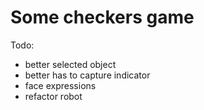 # Some checkers game

Todo:

- better selected object
- better has to capture indicator
- face expressions
- refactor robot

